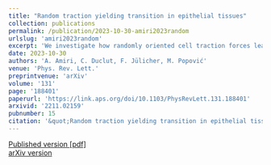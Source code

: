```yaml
---
title: "Random traction yielding transition in epithelial tissues"
collection: publications
permalink: /publication/2023-10-30-amiri2023random
urlslug: 'amiri2023random'
excerpt: 'We investigate how randomly oriented cell traction forces lead to fluidisation in a vertex model of epithelial tissues. We find that the fluidisation occurs at a critical value of the traction force magnitude $F_c$. We show that this transition exhibits critical behaviour, similar to the yielding transition of sheared amorphous solids. However, we find that it belongs to a different universality class, even though it satisfies the same scaling relations between critical exponents established in the yielding transition of sheared amorphous solids. Our work provides a fluidisation mechanism through active force generation that could be relevant in biological tissues.'
date: 2023-10-30
authors: 'A. Amiri, C. Duclut, F. Jülicher, M. Popović'
venue: 'Phys. Rev. Lett.'
preprintvenue: 'arXiv'
volume: '131'
page: '188401'
paperurl: 'https://link.aps.org/doi/10.1103/PhysRevLett.131.188401'
arxivid: '2211.02159'
pubnumber: 15
citation: '&quot;Random traction yielding transition in epithelial tissues&quot;, A. Amiri, C. Duclut, F. Jülicher, M. Popović, <i>Phys. Rev. Lett.</i> <b>131</b>, 188401 (2023).'
---
```

[Published version <i class="fa fa-external-link-alt fa-xs" aria-hidden="true"></i>](https://link.aps.org/doi/10.1103/PhysRevLett.131.188401)
[[pdf] <i class="fa fa-download fa-xs" aria-hidden="true"></i>](http://charlieduclut.github.io/files/amiri2023random.pdf)
<br/>
[arXiv version <i class="fa fa-external-link-alt fa-xs" aria-hidden="true"></i>](https://arxiv.org/abs/2211.02159)
